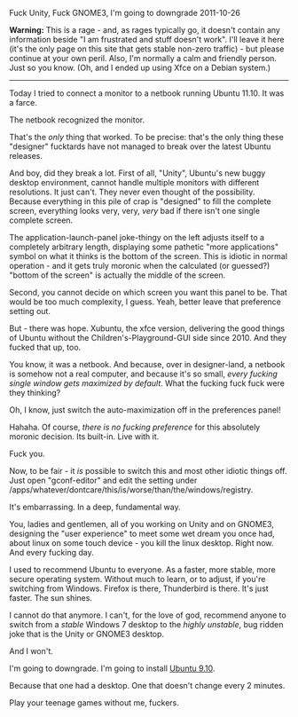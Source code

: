 Fuck Unity, Fuck GNOME3, I'm going to downgrade
2011-10-26

**Warning:** This is a rage - and, as rages typically go, it doesn't contain any information beside "I am frustrated and stuff doesn't work". I'll leave it here (it's the only page on this site that gets stable non-zero traffic) - but please continue at your own peril. Also, I'm normally a calm and friendly person. Just so you know. (Oh, and I ended
up using Xfce on a Debian system.)

----

Today I tried to connect a monitor to a netbook running Ubuntu 11.10. It was a farce.

The netbook recognized the monitor.

That's the *only* thing that worked. To be precise: that's the only thing these "designer" fucktards have not managed to break over the latest Ubuntu releases.

And boy, did they break a lot. First of all, "Unity", Ubuntu's new buggy desktop environment, cannot handle multiple monitors with different resolutions. It just can't. They never even thought of the possibility. Because everything in this pile of crap is "designed" to fill the complete screen, everything looks very, very, *very* bad if there isn't one single complete screen.

The application-launch-panel joke-thingy on the left adjusts itself to a completely arbitrary length, displaying some pathetic "more applications" symbol on what it thinks is the bottom of the screen. This is idiotic in normal operation - and it gets truly moronic when the calculated (or guessed?) "bottom of the screen" is actually the middle of the screen.

Second, you cannot decide on which screen you want this panel to be. That would be too much complexity, I guess. Yeah, better leave that preference setting out.

But - there was hope. Xubuntu, the xfce version, delivering the good things of Ubuntu without the Children's-Playground-GUI side since 2010. And they fucked that up, too.

You know, it was a netbook. And because, over in designer-land, a netbook is somehow not a real computer, and because it's so small, *every fucking single window gets maximized by default*. What the fucking fuck fuck were they thinking?

Oh, I know, just switch the auto-maximization off in the preferences panel!

Hahaha. Of course, *there is no fucking preference* for this absolutely moronic decision. Its built-in. Live with it.

Fuck you.

Now, to be fair - it *is* possible to switch this and most other idiotic things off. Just open "gconf-editor" and edit the setting under /apps/whatever/dontcare/this/is/worse/than/the/windows/registry.

It's embarrassing. In a deep, fundamental way.

You, ladies and gentlemen, all of you working on Unity and on GNOME3, designing the "user experience" to meet some wet dream you once had, about linux on some touch device - you kill the linux desktop. Right now. And every fucking day.

I used to recommend Ubuntu to everyone. As a faster, more stable, more secure operating system. Without much to learn, or to adjust, if you're switching from Windows. Firefox is there, Thunderbird is there. It's just faster. The sun shines.

I cannot do that anymore. I can't, for the love of god, recommend anyone to switch from a *stable* Windows 7 desktop to the *highly unstable*, bug ridden joke that is the Unity or GNOME3 desktop.

And I won't.

I'm going to downgrade. I'm going to install <a href="http://old-releases.ubuntu.com/releases/karmic/">Ubuntu 9.10</a>.

Because that one had a desktop. One that doesn't change every 2 minutes.

Play your teenage games without me, fuckers.